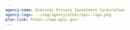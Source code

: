 ```yaml
---
agency-name: Overseas Private Investment Corporation
agency-logo: ../img/agency/other/opic-logo.png
plan-link: https://www.opic.gov/
---
```

